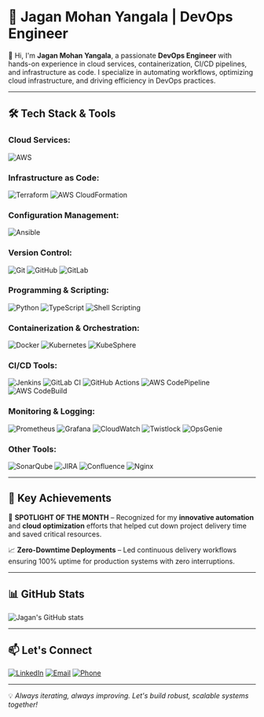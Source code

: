 # 🚀 Jagan Mohan Yangala | DevOps Engineer

👋 Hi, I'm **Jagan Mohan Yangala**, a passionate **DevOps Engineer** with hands-on experience in cloud services, containerization, CI/CD pipelines, and infrastructure as code. I specialize in automating workflows, optimizing cloud infrastructure, and driving efficiency in DevOps practices.

---

## 🛠️ Tech Stack & Tools

### **Cloud Services:**
![AWS](https://img.shields.io/badge/AWS-232F3E?style=for-the-badge&logo=amazon-aws&logoColor=white)

### **Infrastructure as Code:**
![Terraform](https://img.shields.io/badge/Terraform-7B42BC?style=for-the-badge&logo=terraform&logoColor=white)
![AWS CloudFormation](https://img.shields.io/badge/CloudFormation-FF9900?style=for-the-badge&logo=amazon-aws&logoColor=white)

### **Configuration Management:**
![Ansible](https://img.shields.io/badge/Ansible-EE0000?style=for-the-badge&logo=ansible&logoColor=white)

### **Version Control:**
![Git](https://img.shields.io/badge/Git-F05032?style=for-the-badge&logo=git&logoColor=white)
![GitHub](https://img.shields.io/badge/GitHub-181717?style=for-the-badge&logo=github&logoColor=white)
![GitLab](https://img.shields.io/badge/GitLab-330F63?style=for-the-badge&logo=gitlab&logoColor=white)

### **Programming & Scripting:**
![Python](https://img.shields.io/badge/Python-3776AB?style=for-the-badge&logo=python&logoColor=white)
![TypeScript](https://img.shields.io/badge/TypeScript-3178C6?style=for-the-badge&logo=typescript&logoColor=white)
![Shell Scripting](https://img.shields.io/badge/Shell_Scripting-4EAA25?style=for-the-badge&logo=gnu-bash&logoColor=white)

### **Containerization & Orchestration:**
![Docker](https://img.shields.io/badge/Docker-2496ED?style=for-the-badge&logo=docker&logoColor=white)
![Kubernetes](https://img.shields.io/badge/Kubernetes-326CE5?style=for-the-badge&logo=kubernetes&logoColor=white)
![KubeSphere](https://img.shields.io/badge/KubeSphere-41B883?style=for-the-badge&logo=KubeSphere&logoColor=white)

### **CI/CD Tools:**
![Jenkins](https://img.shields.io/badge/Jenkins-D24939?style=for-the-badge&logo=jenkins&logoColor=white)
![GitLab CI](https://img.shields.io/badge/GitLab_CI-FCA121?style=for-the-badge&logo=gitlab&logoColor=white)
![GitHub Actions](https://img.shields.io/badge/GitHub_Actions-2088FF?style=for-the-badge&logo=github-actions&logoColor=white)
![AWS CodePipeline](https://img.shields.io/badge/CodePipeline-232F3E?style=for-the-badge&logo=amazon-aws&logoColor=white)
![AWS CodeBuild](https://img.shields.io/badge/CodeBuild-FF9900?style=for-the-badge&logo=amazon-aws&logoColor=white)

### **Monitoring & Logging:**
![Prometheus](https://img.shields.io/badge/Prometheus-E6522C?style=for-the-badge&logo=prometheus&logoColor=white)
![Grafana](https://img.shields.io/badge/Grafana-F46800?style=for-the-badge&logo=grafana&logoColor=white)
![CloudWatch](https://img.shields.io/badge/CloudWatch-FF4F8B?style=for-the-badge&logo=amazon-aws&logoColor=white)
![Twistlock](https://img.shields.io/badge/Twistlock-0078D4?style=for-the-badge&logo=docker&logoColor=white)
![OpsGenie](https://img.shields.io/badge/OpsGenie-172B4D?style=for-the-badge&logo=atlassian&logoColor=white)

### **Other Tools:**
![SonarQube](https://img.shields.io/badge/SonarQube-4E9BCD?style=for-the-badge&logo=sonarqube&logoColor=white)
![JIRA](https://img.shields.io/badge/JIRA-0052CC?style=for-the-badge&logo=jira-software&logoColor=white)
![Confluence](https://img.shields.io/badge/Confluence-172B4D?style=for-the-badge&logo=confluence&logoColor=white)
![Nginx](https://img.shields.io/badge/Nginx-269539?style=for-the-badge&logo=nginx&logoColor=white)

---

## 🎯 Key Achievements

🏅 **SPOTLIGHT OF THE MONTH** – Recognized for my **innovative automation** and **cloud optimization** efforts that helped cut down project delivery time and saved critical resources.

📈 **Zero-Downtime Deployments** – Led continuous delivery workflows ensuring 100% uptime for production systems with zero interruptions.

---

## 📊 GitHub Stats

![Jagan's GitHub stats](https://github-readme-stats.vercel.app/api?username=JaganMohan-Y&show_icons=true&theme=radical)

---

## 📫 Let's Connect

[![LinkedIn](https://img.shields.io/badge/LinkedIn-Connect-blue?style=for-the-badge&logo=linkedin)](https://www.linkedin.com/in/jaganmohan-y)
[![Email](https://img.shields.io/badge/Email-Contact-red?style=for-the-badge&logo=gmail)](mailto:yangalajaganmohan44@gmail.com)
[![Phone](https://img.shields.io/badge/Phone-Call-green?style=for-the-badge&logo=whatsapp)](tel:+919177415791)

---

💡 _Always iterating, always improving. Let's build robust, scalable systems together!_
